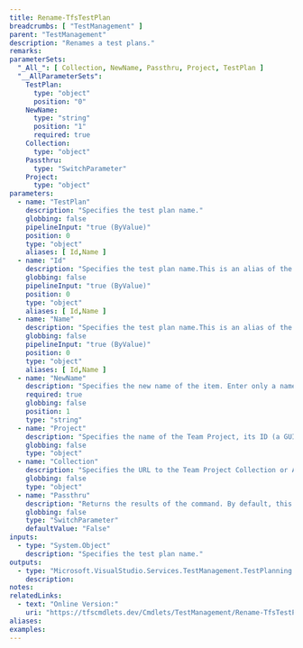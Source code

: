 ```yaml
---
title: Rename-TfsTestPlan
breadcrumbs: [ "TestManagement" ]
parent: "TestManagement"
description: "Renames a test plans."
remarks: 
parameterSets: 
  "_All_": [ Collection, NewName, Passthru, Project, TestPlan ] 
  "__AllParameterSets":  
    TestPlan: 
      type: "object"  
      position: "0"  
    NewName: 
      type: "string"  
      position: "1"  
      required: true  
    Collection: 
      type: "object"  
    Passthru: 
      type: "SwitchParameter"  
    Project: 
      type: "object" 
parameters: 
  - name: "TestPlan" 
    description: "Specifies the test plan name." 
    globbing: false 
    pipelineInput: "true (ByValue)" 
    position: 0 
    type: "object" 
    aliases: [ Id,Name ] 
  - name: "Id" 
    description: "Specifies the test plan name.This is an alias of the TestPlan parameter." 
    globbing: false 
    pipelineInput: "true (ByValue)" 
    position: 0 
    type: "object" 
    aliases: [ Id,Name ] 
  - name: "Name" 
    description: "Specifies the test plan name.This is an alias of the TestPlan parameter." 
    globbing: false 
    pipelineInput: "true (ByValue)" 
    position: 0 
    type: "object" 
    aliases: [ Id,Name ] 
  - name: "NewName" 
    description: "Specifies the new name of the item. Enter only a name - i.e., for items that support paths, do not enter a path and name." 
    required: true 
    globbing: false 
    position: 1 
    type: "string" 
  - name: "Project" 
    description: "Specifies the name of the Team Project, its ID (a GUID), or a Microsoft.TeamFoundation.Core.WebApi.TeamProject object to connect to. When omitted, it defaults to the connection set by Connect-TfsTeamProject (if any). For more details, see the Get-TfsTeamProject cmdlet." 
    globbing: false 
    type: "object" 
  - name: "Collection" 
    description: "Specifies the URL to the Team Project Collection or Azure DevOps Organization to connect to, a TfsTeamProjectCollection object (Windows PowerShell only), or a VssConnection object. You can also connect to an Azure DevOps Services organizations by simply providing its name instead of the full URL. For more details, see the Get-TfsTeamProjectCollection cmdlet. When omitted, it defaults to the connection set by Connect-TfsTeamProjectCollection (if any)." 
    globbing: false 
    type: "object" 
  - name: "Passthru" 
    description: "Returns the results of the command. By default, this cmdlet does not generate any output." 
    globbing: false 
    type: "SwitchParameter" 
    defaultValue: "False"
inputs: 
  - type: "System.Object" 
    description: "Specifies the test plan name."
outputs: 
  - type: "Microsoft.VisualStudio.Services.TestManagement.TestPlanning.WebApi.TestPlan" 
    description: 
notes: 
relatedLinks: 
  - text: "Online Version:" 
    uri: "https://tfscmdlets.dev/Cmdlets/TestManagement/Rename-TfsTestPlan"
aliases: 
examples: 
---
```

